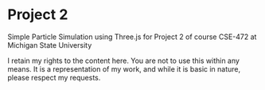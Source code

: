 # Project 2
Simple Particle Simulation using Three.js for Project 2 of course CSE-472 at Michigan State University



I retain my rights to the content here. You are not to use this within any means. It is a representation of my work, and while it is basic in nature, please respect my requests.
